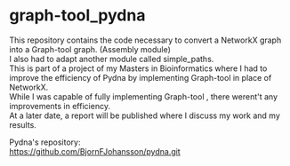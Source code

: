 # graph-tool_pydna

This repository contains the code necessary to convert a NetworkX graph into a Graph-tool graph. (Assembly module)  
I also had to adapt another module called simple_paths.  
This is part of a project of my Masters in Bioinformatics where I had to improve the efficiency of Pydna by implementing Graph-tool in place of NetworkX.  
While I was capable of fully implementing Graph-tool , there werent't any improvements in efficiency.  
At a later date, a report will be published where I discuss my work and my results.  
  
Pydna's repository:  
https://github.com/BjornFJohansson/pydna.git  
